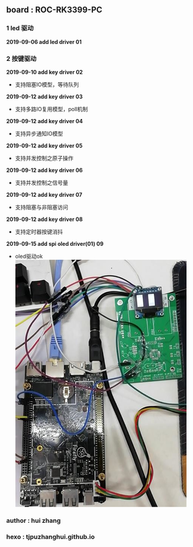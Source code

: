 ## board : ROC-RK3399-PC  ##

### 1 led 驱动 ###

**2019-09-06 add led driver 01**                

### 2 按键驱动 ###

**2019-09-10 add key driver 02**     
 
- 支持阻塞IO模型，等待队列

**2019-09-12 add key driver 03**     

- 支持多路IO复用模型，poll机制

**2019-09-12 add key driver 04**     

- 支持异步通知IO模型

**2019-09-12 add key driver 05**     

- 支持并发控制之原子操作

**2019-09-12 add key driver 06**     

- 支持并发控制之信号量

**2019-09-12 add key driver 07**     

- 支持阻塞与非阻塞访问

**2019-09-12 add key driver 08**     

- 支持定时器按键消抖

**2019-09-15 add spi oled driver(01) 09**     

- oled驱动ok
![实物图](1.jpg)

### author : hui zhang ###
### hexo : tjpuzhanghui.github.io ###


